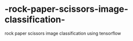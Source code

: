 # -rock-paper-scissors-image-classification-
rock paper scissors image classification using tensorflow
